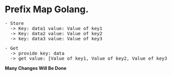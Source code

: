 # Prefix Map Golang.

<pre>
- Store
  -> Key: data1 value: Value of key1
  -> Key: data2 value: Value of key2
  -> key: data3 value: Value of key3
</pre>

<pre>
- Get
  -> provide key: data 
  -> get value: [Value of key1, Value of key2, Value of key3]
</pre>

**Many Changes Will Be Done**

